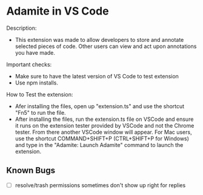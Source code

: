 # Adamite in VS Code

Description:

-   This extension was made to allow developers to store and annotate selected pieces of code. Other users can view and act upon annotations you have made.

Important checks:

-   Make sure to have the latest version of VS Code to test extension
-   Use npm installs.

How to Test the extension:

-   Afer installing the files, open up "extension.ts" and use the shortcut "Fn5" to run the file.
-   After installing the files, run the extension.ts file on VSCode and ensure it runs on the extension tester provided by VSCode and not the Chrome tester. From there another VSCode window will appear. For Mac users, use the shortcut COMMAND+SHIFT+P (CTRL+SHIFT+P for Windows) and type in the "Adamite: Launch Adamite" command to launch the extension.

## Known Bugs

-   [ ] resolve/trash permissions sometimes don't show up right for replies

